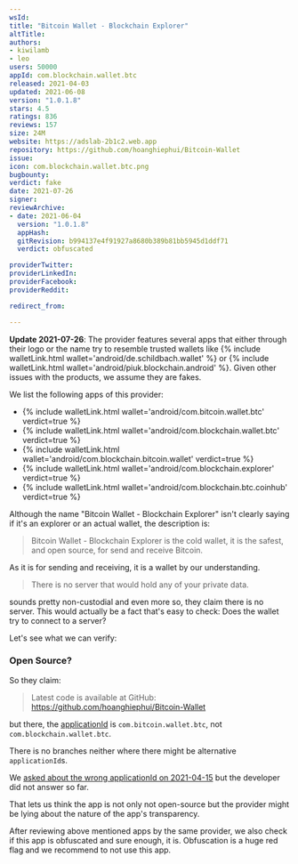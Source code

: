 ```yaml
---
wsId: 
title: "Bitcoin Wallet - Blockchain Explorer"
altTitle: 
authors:
- kiwilamb
- leo
users: 50000
appId: com.blockchain.wallet.btc
released: 2021-04-03
updated: 2021-06-08
version: "1.0.1.8"
stars: 4.5
ratings: 836
reviews: 157
size: 24M
website: https://adslab-2b1c2.web.app
repository: https://github.com/hoanghiephui/Bitcoin-Wallet
issue: 
icon: com.blockchain.wallet.btc.png
bugbounty: 
verdict: fake
date: 2021-07-26
signer: 
reviewArchive:
- date: 2021-06-04
  version: "1.0.1.8"
  appHash: 
  gitRevision: b994137e4f91927a8680b389b81bb5945d1ddf71
  verdict: obfuscated

providerTwitter: 
providerLinkedIn: 
providerFacebook: 
providerReddit: 

redirect_from:

---
```



**Update 2021-07-26**: The provider features several apps that either through
their logo or the name try to resemble trusted wallets like
{% include walletLink.html wallet='android/de.schildbach.wallet' %}
or
{% include walletLink.html wallet='android/piuk.blockchain.android' %}.
Given other issues with the products, we assume they are fakes.

We list the following apps of this provider:

* {% include walletLink.html wallet='android/com.bitcoin.wallet.btc' verdict=true %}
* {% include walletLink.html wallet='android/com.blockchain.wallet.btc' verdict=true %}
* {% include walletLink.html wallet='android/com.blockchain.bitcoin.wallet' verdict=true %}
* {% include walletLink.html wallet='android/com.blockchain.explorer' verdict=true %}
* {% include walletLink.html wallet='android/com.blockchain.btc.coinhub' verdict=true %}

Although the name "Bitcoin Wallet - Blockchain Explorer" isn't clearly saying if
it's an explorer or an actual wallet, the description is:

> Bitcoin Wallet - Blockchain Explorer is the cold wallet, it is the safest, and
  open source, for send and receive Bitcoin.

As it is for sending and receiving, it is a wallet by our understanding.

> There is no server that would hold any of your private data.

sounds pretty non-custodial and even more so, they claim there is no server.
This would actually be a fact that's easy to check: Does the wallet try to
connect to a server?

Let's see what we can verify:

### Open Source?

So they claim:

> Latest code is available at GitHub:<br>
  https://github.com/hoanghiephui/Bitcoin-Wallet

but there, the
[applicationId](https://github.com/hoanghiephui/Bitcoin-Wallet/blob/master/mobile/build.gradle#L96)
is `com.bitcoin.wallet.btc`, not `com.blockchain.wallet.btc`.

There is no branches neither where there might be alternative `applicationId`s.

We [asked about the wrong applicationId on 2021-04-15](https://github.com/hoanghiephui/Bitcoin-Wallet/issues/17)
but the developer did not answer so far.

That lets us think the app is not only not open-source but the provider might be
lying about the nature of the app's transparency.

After reviewing above mentioned apps by the same provider, we also check if this
app is obfuscated and sure enough, it is. Obfuscation is a huge red flag and we
recommend to not use this app.
